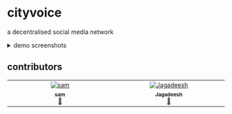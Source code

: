 # cityvoice

a decentralised social media network

<details>
<summary>demo screenshots</summary>

### Login
Securely access your CityVoice account with our easy-to-use login system.

![](assets/login.jpeg)
### Signup
Create an account and start engaging with your local community today!

![](assets/signup.jpeg)
### Profile
Showcase your personality and interests with a customizable profile page.

![](assets/profile.jpeg)
### Search
Find and connect with like-minded individuals, local businesses, and community leaders.

![](assets/search.jpeg)
### Create post
Share your thoughts, ideas, opinions and issues with the community.

![](assets/post.jpeg)
### create poll
Engage in democratic decision-making by creating and participating in polls.

![](assets/poll.jpeg)

</details>

## contributors

<!-- ALL-CONTRIBUTORS-LIST:START - Do not remove or modify this section -->
<!-- prettier-ignore-start -->
<!-- markdownlint-disable -->
<table>
  <tbody>
    <tr>
      <td align="center" valign="top" width="14.28%"><a href="http://aqclf.xyz"><img src="https://avatars.githubusercontent.com/u/126369826?v=4?s=100" width="100px;" alt="sam"/><br /><sub><b>sam</b></sub></a><br /><a href="#maintenance-aquaticcalf" title="Maintenance">🚧</a></td>
      <td align="center" valign="top" width="14.28%"><a href="https://github.com/jagadeesh-debug"><img src="https://avatars.githubusercontent.com/u/118063840?v=4?s=100" width="100px;" alt="Jagadeesh"/><br /><sub><b>Jagadeesh</b></sub></a><br /><a href="#maintenance-jagadeesh-debug" title="Maintenance">🚧</a></td>
    </tr>
  </tbody>
</table>

<!-- markdownlint-restore -->
<!-- prettier-ignore-end -->

<!-- ALL-CONTRIBUTORS-LIST:END -->
